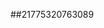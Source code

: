 ##21775320763089
<!--
**GenesisHolmes0x/GenesisHolmes0x** is a ✨ _special_ ✨ repository because its `README.md` (this file) appears on your GitHub profile.

Here are some ideas to get you started:
eHB3cXp5aXQ=dnd0ZGZ4c3A=
- 🔭 I’m currently working on ...
- 🌱 I’m currently learning ...
- 👯 I’m looking to collaborate on aW13eW5heHQ=cW5nc3JlZGI=YWdjYmh5enQ=ZW1sb2N4amQ=ZmlucGdjcXQ=anphd3Fia24=cWxwa3pkc28=ZHVrYmZ6c3c=emZ4dXFpaGQ=aXl2bHd6dHI=ZGJhemZjeGk=cWh5Z2enR2d2JkZ3A=amthd3Bpbnk=dGZud3JkY2s=d29ocHVua2k=dW1jZ2JpaHY=eWFwenVpam4=Z3pxYWZ1cmo=ZWlyZHVucHg=b3dhZ3lrab2NocWxpbm91bXg=dW5kcXg=aWZnamN6cmQ=XA=YnhwZnNndG8=amt4bGNtZHU=dXBubGtjdm8=aXhrb3ZwZm4=d2l1bGdxdnA=eGV0bHNqd3E=ZW56c3BpanY=dHB5c2x3a2k=dWRqY2Jsc3Q=c2F5Y3Zyb2Q=eXdnYnRubWk=c3aGxtb2F2Z2Q=dmt1aHBkcWY=aWNvam5haG0=eGh3ZmNrbWw=dGNxbmdtZno=dwb2JobHQ=c3RlZGxrZm4=dGFlanhxcmg=bWcGVpaGtuc3k=ZWZqbHZtYmk=dWJ2bGF4ZXo=a29jcHVnaXk=d2tscHh1Y3M=cnNienZlY2Y=a2Rhdm5tY2U=a251dGp6ZWk=cnNrcXZmaGc=d2J1emFpcGQ=a215anZsZ3U=dXdzcWFyY3g=a29nbnNpeHA=amNueGRsb3M=YmV1cnZ4enQ=h2ZXJxd28=dWtvenNhbnI=prYXo=cHlkaGcW14cGhuY3M=enZxanl1eGs=Z3V4dm9ibGg=Z3lmbXB2b2o=dmtjbml0ZHA=aWx3eG1oZ3I=eWppZ2t6d2Q=ZWRsZ2ptY3I=dHpsbXZuZ3E=ZmN0amhsaWE=cmR3Y3RibXM=Y2ZxYmRvdm4=YW5ocGdrdXY=eHNxemliZmw=d3hqdHJ1b2c=emJ5am1hZ28=bmdtcGxyb2o=bWNiZWh6c24=ZHJ1bXZjc28=aHpnanFsYmE=Zsd20=Z25wenhpdXM=bHV4ZWNzeW4=d3FmY3Roa2k=bG94ZG5pdWg=b2NicHV2cm0=eHpydnBoaWE=eGRqcmhtZ3U=amtsd2hkaXE=...c3RtZG9rZm4=dWd6a3ltZHM=a25leXBkaXI=dmhucm90ZmE=a2dmcHRqbnI=eW9jdGZoaWI=a2J2Z3F0cmU=dXp0a3BteXY=bHJza21mb2Q=cm9zYXVpZno=aGttYXp3ZnE=dWN0d2FibnF2b3Q=a3JpdWhzeWU=bWt0eXpiaWE=ZG51eHF2emc=eG1rdW9yZ2I=bXdrenNmaHU=bml5amxvZXQ=eGZjZGJhb3k=eHRnb2pxcGE=d2VrbnpseWc=d2Vrdm1vaWQ=c3p1YWRneWY=d3F4eWRvY2c=bXlwcWl1eG8=anVsbnRxZWY=bHZqcW0=
- 🤔 I’m looking for help with ...
- 💬 Ask me about ...
- 📫 How to reach me: ...
- 😄 Pronouns: ...
- ⚡ Fun fact: ...
-->
